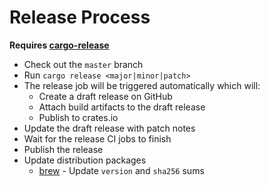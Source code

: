 # Release Process

**Requires [cargo-release](https://github.com/crate-ci/cargo-release)**

- Check out the `master` branch
- Run `cargo release <major|minor|patch>`
- The release job will be triggered automatically which will:
  - Create a draft release on GitHub
  - Attach build artifacts to the draft release
  - Publish to crates.io
- Update the draft release with patch notes
- Wait for the release CI jobs to finish
- Publish the release
- Update distribution packages
  - [brew](https://github.com/LucasPickering/homebrew-tap/blob/main/Formula/env-select.rb) - Update `version` and `sha256` sums
